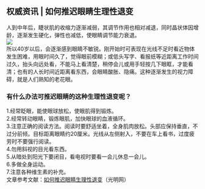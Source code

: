 ## 权威资讯 | 如何推迟眼睛生理性退变  
人到中年后，睫状肌的收缩力逐渐减弱，其调节作用也相对减退，同时晶状体因增龄，逐渐发生硬化，弹性也减低，使眼睛调节能力衰退。  
![](http://cdncms.v-keep.cn/wp-content/uploads/2020/05/timg-43-1024x569.jpg)  
所以40岁以后，会逐渐感到眼睛不敏锐。刚开始时可表现在光线不足时看近物体发生困难，用眼时间久了，觉得眼前模糊；或低头写字、看报纸等近距离工作时间过久，抬头向远处看，不能马上看清楚，稍停会儿或用手轻按几下眼眶，才能看清；也有的人长时间近距离看东西，会眼睛酸胀、隐痛。这种逐渐发生的视力障碍，就是人们熟知的老花眼。  
### 有什么办法可推迟眼睛的这种生理性退变呢？  
1.经常眨眼，能使眼球放松，使眼肌得到锻炼。  
2.经常转动眼睛，锻炼眼肌，加快眼球的血液循环。  
3.注意正确的阅读方法。阅读时要舒适坐着，全身肌肉放松。头部应保持垂直，不过分前倾。目标距离眼睛约20厘米。光线从左侧射入，不要在车上看书，过度疲劳时不要强行阅读。  
4.勿用斜视的目光看东西。  
5.从暗处到阳光下要闭目，看电视时要看一会儿休息一会儿。  
6.多做全身运动。  
7.注意各种维生素的补充。  
文章参考文献：<a href="https://m.gmw.cn/toutiao/2020-04/24/content_1301177122.htm?tt_group_id=6819099857916002823">如何推迟眼睛生理性退变</a>（光明网）  
<!--EndFragment-->  
